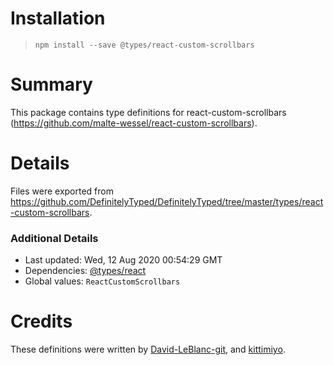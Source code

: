 # Installation
> `npm install --save @types/react-custom-scrollbars`

# Summary
This package contains type definitions for react-custom-scrollbars (https://github.com/malte-wessel/react-custom-scrollbars).

# Details
Files were exported from https://github.com/DefinitelyTyped/DefinitelyTyped/tree/master/types/react-custom-scrollbars.

### Additional Details
 * Last updated: Wed, 12 Aug 2020 00:54:29 GMT
 * Dependencies: [@types/react](https://npmjs.com/package/@types/react)
 * Global values: `ReactCustomScrollbars`

# Credits
These definitions were written by [ David-LeBlanc-git](https://github.com/David-LeBlanc-git), and [kittimiyo](https://github.com/kittimiyo).
